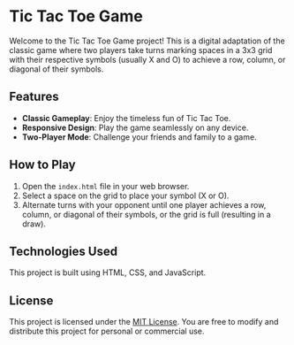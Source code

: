 # Tic Tac Toe Game

Welcome to the Tic Tac Toe Game project! This is a digital adaptation of the classic game where two players take turns marking spaces in a 3x3 grid with their respective symbols (usually X and O) to achieve a row, column, or diagonal of their symbols.

## Features

- **Classic Gameplay**: Enjoy the timeless fun of Tic Tac Toe.
- **Responsive Design**: Play the game seamlessly on any device.
- **Two-Player Mode**: Challenge your friends and family to a game.

## How to Play

1. Open the `index.html` file in your web browser.
2. Select a space on the grid to place your symbol (X or O).
3. Alternate turns with your opponent until one player achieves a row, column, or diagonal of their symbols, or the grid is full (resulting in a draw).

## Technologies Used

This project is built using HTML, CSS, and JavaScript.

## License

This project is licensed under the [MIT License](insert-license-url). You are free to modify and distribute this project for personal or commercial use.
